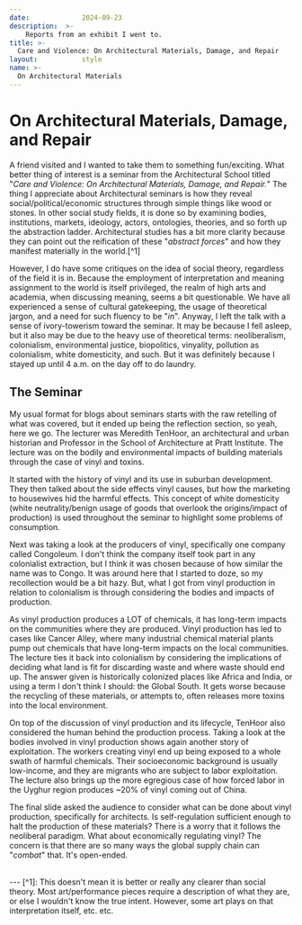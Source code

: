 ```yaml
---
date:             2024-09-23
description:  >-
    Reports from an exhibit I went to.
title: >-
  Care and Violence: On Architectural Materials, Damage, and Repair        
layout:           style
name: >-  
  On Architectural Materials       
---
```


# On Architectural Materials, Damage, and Repair      

A friend visited and I wanted to take them to something fun/exciting. What better thing of interest is a seminar from the Architectural School titled "*Care and Violence: On Architectural Materials, Damage, and Repair.*" The thing I appreciate about Architectural seminars is how they reveal social/political/economic structures through simple things like wood or stones. In other social study fields, it is done so by examining bodies, institutions, markets, ideology, actors, ontologies, theories, and so forth up the abstraction ladder. Architectural studies has a bit more clarity because they can point out the reification of these "*abstract forces*" and how they manifest materially in the world.[^1]

However, I do have some critiques on the idea of social theory, regardless of the field it is in. Because the employment of interpretation and meaning assignment to the world is itself privileged, the realm of high arts and academia, when discussing meaning, seems a bit questionable. We have all experienced a sense of cultural gatekeeping, the usage of theoretical jargon, and a need for such fluency to be "*in*". Anyway, I left the talk with a sense of ivory-towerism toward the seminar. It may be because I fell asleep, but it also may be due to the heavy use of theoretical terms: neoliberalism, colonialism, environmental justice, biopolitics, vinyality, pollution as colonialism, white domesticity, and such. But it was definitely because I stayed up until 4 a.m. on the day off to do laundry.

## The Seminar

My usual format for blogs about seminars starts with the raw retelling of what was covered, but it ended up being the reflection section, so yeah, here we go. The lecturer was Meredith TenHoor, an architectural and urban historian and Professor in the School of Architecture at Pratt Institute. The lecture was on the bodily and environmental impacts of building materials through the case of vinyl and toxins. 

It started with the history of vinyl and its use in suburban development. They then talked about the side effects vinyl causes, but how the marketing to housewives hid the harmful effects. This concept of white domesticity (white neutrality/benign usage of goods that overlook the origins/impact of production) is used throughout the seminar to highlight some problems of consumption.

Next was taking a look at the producers of vinyl, specifically one company called Congoleum. I don't think the company itself took part in any colonialist extraction, but I think it was chosen because of how similar the name was to Congo. It was around here that I started to doze, so my recollection would be a bit hazy. But, what I got from vinyl production in relation to colonialism is through considering the bodies and impacts of production. 

As vinyl production produces a LOT of chemicals, it has long-term impacts on the communities where they are produced. Vinyl production has led to cases like Cancer Alley, where many industrial chemical material plants pump out chemicals that have long-term impacts on the local communities. The lecture ties it back into colonialism by considering the implications of deciding what land is fit for discarding waste and where waste should end up. The answer given is historically colonized places like Africa and India, or using a term I don't think I should: the Global South. It gets worse because the recycling of these materials, or attempts to, often releases more toxins into the local environment. 

On top of the discussion of vinyl production and its lifecycle, TenHoor also considered the human behind the production process. Taking a look at the bodies involved in vinyl production shows again another story of exploitation. The workers creating vinyl end up being exposed to a whole swath of harmful chemicals. Their socioeconomic background is usually low-income, and they are migrants who are subject to labor exploitation. The lecture also brings up the more egregious case of how forced labor in the Uyghur region produces ~20% of vinyl coming out of China.

The final slide asked the audience to consider what can be done about vinyl production, specifically for architects. Is self-regulation sufficient enough to halt the production of these materials? There is a worry that it follows the neoliberal paradigm. What about economically regulating vinyl? The concern is that there are so many ways the global supply chain can "*combat*" that. It's open-ended.

<br/>
---
[^1]: This doesn't mean it is better or really any clearer than social theory. Most art/performance pieces require a description of what they are, or else I wouldn't know the true intent. However, some art plays on that interpretation itself, etc. etc.
